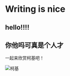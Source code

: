 # Writing is nice

## hello!!!!

## 你他吗可真是个人才  

一起来欣赏柯基吧！  

  ![柯基](D:\研究生\gitbook\DistributedMachineLearning\img\icon.webp)

